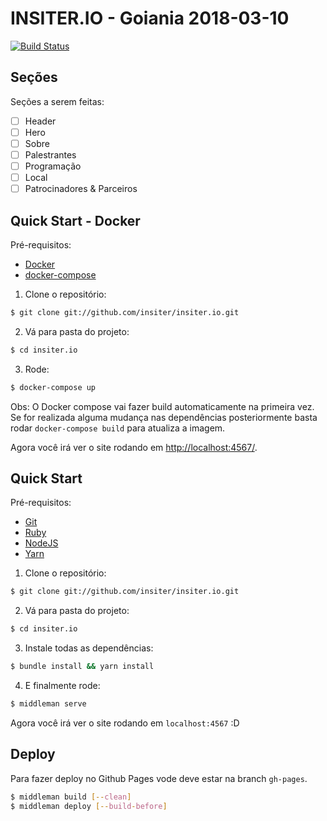 # INSITER.IO - Goiania 2018-03-10

[![Build Status](https://travis-ci.org/insiter/insiter.io.svg?branch=master)](https://travis-ci.org/insiter/insiter.io)

## Seções

Seções a serem feitas:

- [ ] Header
- [ ] Hero
- [ ] Sobre
- [ ] Palestrantes
- [ ] Programação
- [ ] Local
- [ ] Patrocinadores & Parceiros

## Quick Start - Docker

Pré-requisitos:

  * [Docker](http://www.docker.com)
  * [docker-compose](https://docs.docker.com/compose/)

1. Clone o repositório:

  ```sh
  $ git clone git://github.com/insiter/insiter.io.git
  ```

2. Vá para pasta do projeto:

  ```sh
  $ cd insiter.io
  ```

3. Rode:

  ```sh
  $ docker-compose up
  ```

  Obs: O Docker compose vai fazer build automaticamente na primeira vez.
  Se for realizada alguma mudança nas dependências posteriormente basta
  rodar `docker-compose build` para atualiza a imagem.

Agora você irá ver o site rodando em [http://localhost:4567/](http://localhost:4567/).

## Quick Start

Pré-requisitos:

  * [Git](http://git-scm.com/downloads/)
  * [Ruby](https://www.ruby-lang.org/en/downloads/)
  * [NodeJS](http://nodejs.org/download/)
  * [Yarn](https://yarnpkg.com/en/docs/install)

1. Clone o repositório:

  ```sh
  $ git clone git://github.com/insiter/insiter.io.git
  ```

2. Vá para pasta do projeto:

  ```sh
  $ cd insiter.io
  ```

3. Instale todas as dependências:

  ```sh
  $ bundle install && yarn install
  ```

4. E finalmente rode:

  ```sh
  $ middleman serve
  ```

Agora você irá ver o site rodando em `localhost:4567` :D

## Deploy

Para fazer deploy no Github Pages vode deve estar na branch `gh-pages`.

```sh
$ middleman build [--clean]
$ middleman deploy [--build-before]
```
